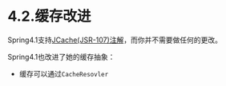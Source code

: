 # 4.2.缓存改进

Spring4.1支持[JCache(JSR-107)注解](http://docs.spring.io/spring/docs/current/spring-framework-reference/htmlsingle/#cache-jsr-107)，而你并不需要做任何的更改。

Spring4.1也改进了她的缓存抽象：
* 缓存可以通过```CacheResovler```
